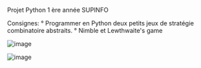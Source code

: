 Projet Python 1 ère année SUPINFO

Consignes:
° Programmer en Python deux petits jeux de stratégie combinatoire abstraits.
°  Nimble et Lewthwaite's game

![image](https://github.com/Shimizu33/ProjetGamePython/assets/147400920/6d8f4e4c-b682-4d84-8eab-1810dae72d51)

![image](https://github.com/Shimizu33/ProjetGamePython/assets/147400920/910581d3-e947-47f4-b2d0-f4340bdb0d72)


